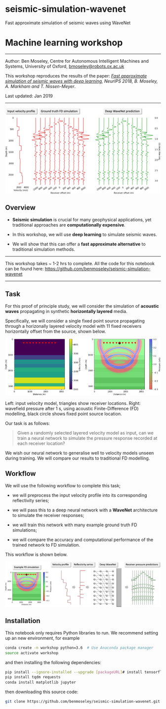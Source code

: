 # seismic-simulation-wavenet
Fast approximate simulation of seismic waves using WaveNet

# Machine learning workshop

---

Author: Ben Moseley, Centre for Autonomous Intelligent Machines and Systems, University of Oxford, bmoseley@robots.ox.ac.uk 

This workshop reproduces the results of the paper: *[Fast approximate simulation of seismic waves with deep learning](https://arxiv.org/abs/1807.06873), NeurIPS 2018, B. Moseley, A. Markham and T. Nissen-Meyer*.

Last updated: Jan 2019

---

<img src="figures/header.png" width="600">


## Overview

- **Seismic simulation** is crucial for many geophysical applications, yet traditional approaches are **computationally expensive**.

- In this workshop, we will use **deep learning** to simulate seismic waves.

- We will show that this can offer a **fast approximate alternative** to traditional simulation methods.

---

This workshop takes ~ 1-2 hrs to complete. All the code for this notebook can be found here: https://github.com/benmoseley/seismic-simulation-wavenet

---

## Task

For this proof of principle study, we will consider the simulation of **acoustic waves** propagating in synthetic **horizontally layered** media.

Specifically, we will consider a single fixed point source propagating through a horizonally layered velocity model with 11 fixed receivers horizontally offset from the source, shown below.

<img src="figures/example_simulation.png" width="600"><!---include "" for proper github rendering-->

Left: input velocity model, triangles show receiver locations. Right: wavefield pressure after 1 s, using acoustic Finite-Difference (FD) modelling,  black circle shows fixed point source location.

Our task is as follows:

> Given a randomly selected layered velocity model as input, can we train a neural network to simulate the pressure response recorded at each receiver location?

We wish our neural network to generalise well to velocity models unseen during training. We will compare our results to traditional FD modelling.


## Workflow

We will use the following workflow to complete this task;

- we will preprocess the input velocity profile into its corresponding reflectivity series;

- we will pass this to a deep neural network with a **WaveNet** architecture to simulate the receiver responses;

- we will train this network with many example ground truth FD simulations;

- we will compare the accuracy and computational performance of the trained network to FD simulation.

This workflow is shown below.

<img src="figures/workflow.png" width="850">


## Installation

This notebook only requires Python libraries to run. We recommend setting up an new environment, for example
```bash
conda create -n workshop python=3.6  # Use Anaconda package manager
source activate workshop
```
and then installing the following dependencies:
```bash
pip install --ignore-installed --upgrade [packageURL]# install tensorflow (get packageURL from https://www.tensorflow.org/install/pip, see tensorflow website for details)
pip install tqdm requests
conda install matplotlib jupyter
```

then downloading this source code:

```bash
git clone https://github.com/benmoseley/seismic-simulation-wavenet.git
```
